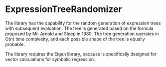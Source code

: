 # ExpressionTreeRandomizer
The library has the capability for the random generation of expression trees with subsequent evaluation. The tree is generated based on the formula proposed by Mr. Arnold and Sleep in 1980. The tree generation operates in O(n) time complexity, and each possible shape of the tree is equally probable.

The library requires the Eigen library, because is specifically designed for vector calculations for symbolic regression.
